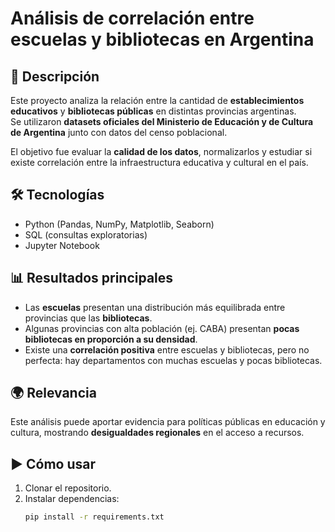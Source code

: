 # Análisis de correlación entre escuelas y bibliotecas en Argentina

## 📌 Descripción
Este proyecto analiza la relación entre la cantidad de **establecimientos educativos** y **bibliotecas públicas** en distintas provincias argentinas.  
Se utilizaron **datasets oficiales del Ministerio de Educación y de Cultura de Argentina** junto con datos del censo poblacional.  

El objetivo fue evaluar la **calidad de los datos**, normalizarlos y estudiar si existe correlación entre la infraestructura educativa y cultural en el país.

## 🛠️ Tecnologías
- Python (Pandas, NumPy, Matplotlib, Seaborn)
- SQL (consultas exploratorias)
- Jupyter Notebook

## 📊 Resultados principales
- Las **escuelas** presentan una distribución más equilibrada entre provincias que las **bibliotecas**.  
- Algunas provincias con alta población (ej. CABA) presentan **pocas bibliotecas en proporción a su densidad**.  
- Existe una **correlación positiva** entre escuelas y bibliotecas, pero no perfecta: hay departamentos con muchas escuelas y pocas bibliotecas.  

## 🌍 Relevancia
Este análisis puede aportar evidencia para políticas públicas en educación y cultura, mostrando **desigualdades regionales** en el acceso a recursos.

## ▶️ Cómo usar
1. Clonar el repositorio.
2. Instalar dependencias:  
   ```bash
   pip install -r requirements.txt
